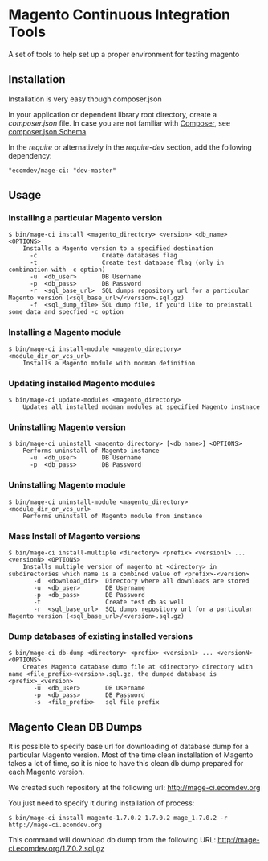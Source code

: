 Magento Continuous Integration Tools
===================================

A set of tools to help set up 
a proper environment for testing magento

Installation
------------

Installation is very easy though composer.json

In your application or dependent library root directory, create a _composer.json_ file. 
In case you are not familiar with [Composer](http://getcomposer.org/), see [composer.json Schema](http://getcomposer.org/doc/04-schema.md).

In the _require_ or alternatively in the _require-dev_ section, add the following dependency:

    "ecomdev/mage-ci: "dev-master"

Usage
-----

### Installing a particular Magento version
    $ bin/mage-ci install <magento_directory> <version> <db_name> <OPTIONS>
        Installs a Magento version to a specified destination
          -c                  Create databases flag
          -t                  Create test database flag (only in combination with -c option)
          -u  <db_user>       DB Username
          -p  <db_pass>       DB Password
          -r  <sql_base_url>  SQL dumps repository url for a particular Magento version (<sql_base_url>/<version>.sql.gz)
          -f  <sql_dump_file> SQL dump file, if you'd like to preinstall some data and specfied -c option

### Installing a Magento module
    $ bin/mage-ci install-module <magento_directory> <module_dir_or_vcs_url>
        Installs a Magento module with modman definition 

### Updating installed Magento modules
    $ bin/mage-ci update-modules <magento_directory>
        Updates all installed modman modules at specified Magento instnace 

### Uninstalling Magento version
    $ bin/mage-ci uninstall <magento_directory> [<db_name>] <OPTIONS>
        Performs uninstall of Magento instance
          -u  <db_user>       DB Username
          -p  <db_pass>       DB Password

### Uninstalling Magento module
    $ bin/mage-ci uninstall-module <magento_directory> <module_dir_or_vcs_url>
        Performs uninstall of Magento module from instance

### Mass Install of Magento versions  
    $ bin/mage-ci install-multiple <directory> <prefix> <version1> ... <versionN> <OPTIONS>
        Installs multiple version of magento at <directory> in subdirectories which name is a combined value of <prefix>-<version> 
           -d  <download_dir>  Directory where all downloads are stored
           -u  <db_user>       DB Username
           -p  <db_pass>       DB Password
           -t                  Create test db as well
           -r  <sql_base_url>  SQL dumps repository url for a particular Magento version (<sql_base_url>/<version>.sql.gz)

### Dump databases of existing installed versions
    $ bin/mage-ci db-dump <directory> <prefix> <version1> ... <versionN> <OPTIONS>
        Creates Magento database dump file at <directory> directory with name <file_prefix><version>.sql.gz, the dumped database is <prefix>_<version>
           -u  <db_user>       DB Username
           -p  <db_pass>       DB Password
           -s  <file_prefix>   sql file prefix


Magento Clean DB Dumps
----------------------

It is possible to specify base url for downloading of database dump for a particular Magento version.
Most of the time clean installation of Magento takes a lot of time, so it is nice to have this clean db dump prepared for each Magento version. 

We created such repository at the following url:
http://mage-ci.ecomdev.org 

You just need to specify it during installation of process:

    $ bin/mage-ci install magento-1.7.0.2 1.7.0.2 mage_1.7.0.2 -r http://mage-ci.ecomdev.org 
        
This command will download db dump from the following URL: http://mage-ci.ecomdev.org/1.7.0.2.sql.gz

